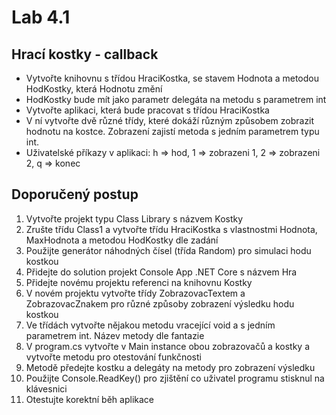 # Lab 4.1
## Hrací kostky - callback
* Vytvořte knihovnu s třídou HraciKostka, se stavem Hodnota a metodou HodKostky, která Hodnotu změní
* HodKostky bude mít jako parametr delegáta na metodu s parametrem int
* Vytvořte aplikaci, která bude pracovat s třídou HraciKostka
* V ní vytvořte dvě různé třídy, které dokáží různým způsobem zobrazit hodnotu na kostce. Zobrazení zajistí metoda s jedním parametrem typu int.
* Uživatelské příkazy v aplikaci: 
h => hod, 1 => zobrazeni 1, 2 => zobrazeni 2, q => konec
## Doporučený postup
1. Vytvořte projekt typu Class Library s názvem Kostky
1. Zrušte třídu Class1 a vytvořte třídu HraciKostka s vlastnostmi Hodnota, MaxHodnota a metodou HodKostky dle zadání
1. Použijte generátor náhodných čísel (třída Random) pro simulaci hodu kostkou
1. Přidejte do solution projekt Console App .NET Core  s názvem Hra
1. Přidejte novému projektu referenci na knihovnu Kostky
1. V novém projektu vytvořte třídy ZobrazovacTextem a ZobrazovacZnakem pro různé způsoby zobrazení výsledku hodu kostkou
1. Ve třídách vytvořte nějakou metodu vracející void a s jedním parametrem int. Název metody dle fantazie
1. V program.cs vytvořte v Main instance obou zobrazovačů a kostky a vytvořte metodu pro otestování funkčnosti
1. Metodě předejte kostku a delegáty na metody pro zobrazení výsledku
1. Použijte Console.ReadKey() pro zjištění co uživatel programu stisknul na klávesnici
1. Otestujte korektní běh aplikace
